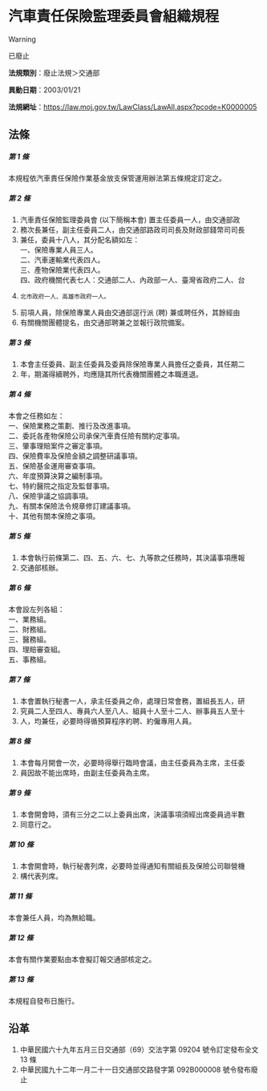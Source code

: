 # 汽車責任保險監理委員會組織規程


> [!WARNING]
> 已廢止


**法規類別**：廢止法規＞交通部

**異動日期**：2003/01/21  

**法規網址**：https://law.moj.gov.tw/LawClass/LawAll.aspx?pcode=K0000005



## 法條
##### 第 1 條
本規程依汽車責任保險作業基金放支保管運用辦法第五條規定訂定之。

##### 第 2 條
1. 汽車責任保險監理委員會 (以下簡稱本會) 置主任委員一人，由交通部政
1. 務次長兼任，副主任委員二人，由交通部路政司司長及財政部錢幣司司長
1. 兼任，委員十八人，其分配名額如左：  
一、保險專業人員三人。  
二、汽車運輸業代表四人。  
三、產物保險業代表四人。  
四、政府機關代表七人：交通部二人、內政部一人、臺灣省政府二人、台
1.     北市政府一人、高雄市政府一人。
1. 前項人員，除保險專業人員由交通部逕行派 (聘) 兼或聘任外，其餘經由
1. 有關機關團體提名，由交通部聘兼之並報行政院備案。

##### 第 3 條
1. 本會主任委員、副主任委員及委員除保險專業人員擔任之委員，其任期二
1. 年，期滿得續聘外，均應隨其所代表機關團體之本職進退。

##### 第 4 條
本會之任務如左：  
一、保險業務之策劃、推行及改進事項。  
二、委託各產物保險公司承保汽車責任險有關約定事項。  
三、肇事理賠案件之審定事項。  
四、保險費率及保險金額之調整研議事項。  
五、保險基金運用審查事項。  
六、年度預算決算之編制事項。  
七、特約醫院之指定及監督事項。  
八、保險爭議之協調事項。  
九、有關本保險法令規章修訂建議事項。  
十、其他有關本保險之事項。

##### 第 5 條
1. 本會執行前條第二、四、五、六、七、九等款之任務時，其決議事項應報
1. 交通部核辦。

##### 第 6 條
本會設左列各組：  
一、業務組。  
二、財務組。  
三、醫務組。  
四、理賠審查組。  
五、事務組。

##### 第 7 條
1. 本會置執行秘書一人，承主任委員之命，處理日常會務，置組長五人，研
1. 究員二人至四人、專員六人至八人、組員十人至十二人、辦事員五人至十
1. 人，均兼任，必要時得循預算程序約聘、約僱專用人員。

##### 第 8 條
1. 本會每月開會一次，必要時得舉行臨時會議，由主任委員為主席，主任委
1. 員因故不能出席時，由副主任委員為主席。

##### 第 9 條
1. 本會開會時，須有三分之二以上委員出席，決議事項須經出席委員過半數
1. 同意行之。

##### 第 10 條
1. 本會開會時，執行秘書列席，必要時並得通知有關組長及保險公司聯營機
1. 構代表列席。

##### 第 11 條
本會兼任人員，均為無給職。

##### 第 12 條
本會有關作業要點由本會擬訂報交通部核定之。

##### 第 13 條
本規程自發布日施行。

## 沿革
1. 中華民國六十九年五月三日交通部（69）交法字第 09204  號令訂定發布全文 13 條
1. 中華民國九十二年一月二十一日交通部交路發字第 092B000008 號令發布廢止
